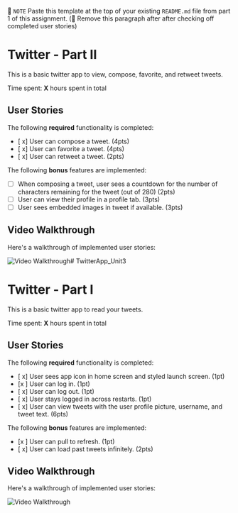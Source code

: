 📝 `NOTE` Paste this template at the top of your existing `README.md` file from part 1 of this assignment. (🚫 Remove this paragraph after after checking off completed user stories)

# Twitter - Part II

This is a basic twitter app to view, compose, favorite, and retweet tweets.

Time spent: **X** hours spent in total

## User Stories

The following **required** functionality is completed:

- [ x] User can compose a tweet. (4pts)
- [ x] User can favorite a tweet. (4pts)
- [ x] User can retweet a tweet. (2pts)

The following **bonus** features are implemented:

- [ ] When composing a tweet, user sees a countdown for the number of characters remaining for the tweet (out of 280) (2pts)
- [ ] User can view their profile in a profile tab. (3pts)
- [ ] User sees embedded images in tweet if available. (3pts)

## Video Walkthrough

Here's a walkthrough of implemented user stories:

<img src='https://i.imgur.com/xLJ6b2d.gif' title='Video Walkthrough' width='' alt='Video Walkthrough' /># TwitterApp_Unit3
# Twitter - Part I

This is a basic twitter app to read your tweets.

Time spent: **X** hours spent in total

## User Stories

The following **required** functionality is completed:

- [ x] User sees app icon in home screen and styled launch screen. (1pt)
- [x ] User can log in. (1pt)
- [ x] User can log out. (1pt)
- [ x] User stays logged in across restarts. (1pt)
- [ x] User can view tweets with the user profile picture, username, and tweet text. (6pts)

The following **bonus** features are implemented:

- [x ] User can pull to refresh. (1pt)
- [ x] User can load past tweets infinitely. (2pts)

## Video Walkthrough

Here's a walkthrough of implemented user stories:

<img src='https://i.imgur.com/U6iuQUz.gif' title='Video Walkthrough' width='' alt='Video Walkthrough' />
